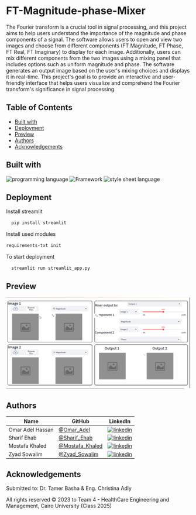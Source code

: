 # FT-Magnitude-phase-Mixer

The Fourier transform is a crucial tool in signal processing, and this project aims to help users understand the importance of the magnitude and phase components of a signal. The software allows users to open and view two images and choose from different components (FT Magnitude, FT Phase, FT Real, FT Imaginary) to display for each image. Additionally, users can mix different components from the two images using a mixing panel that includes options such as uniform magnitude and phase. The software generates an output image based on the user's mixing choices and displays it in real-time. This project's goal is to provide an interactive and user-friendly interface that helps users visualize and comprehend the Fourier transform's significance in signal processing.


## Table of Contents

- [Built with](#Built-with)
- [Deployment](#Deployment)
- [Preview](#Preview)
- [Authors](#Authors)
- [Acknowledgements](#Acknowledgements)

## Built with

![programming language](https://img.shields.io/badge/programmig%20language-Python-red)
![Framework](https://img.shields.io/badge/Framework-Streamlit-blue)
![style sheet language](https://img.shields.io/badge/style_sheet%20language-CSS-blue)


## Deployment

 Install streamlit

```bash
  pip install streamlit
```
Install used modules

```bash
requirements-txt init
```
To start deployment 
```bash
  streamlit run streamlit_app.py
```
## Preview
![main widow](./Preview/Review.gif)

## Authors

| Name | GitHub | LinkedIn |
| ---- | ------ | -------- |
| Omar Adel Hassan | [@Omar_Adel](https://github.com/omar-adel1) | [![linkedin](https://img.shields.io/badge/linkedin-0A66C2?style=for-the-badge&logo=linkedin&logoColor=white)](https://www.linkedin.com/in/omar-adel-59b707231/) |
| Sharif Ehab | [@Sharif_Ehab](https://github.com/SharifEhab) | [![linkedin](https://img.shields.io/badge/linkedin-0A66C2?style=for-the-badge&logo=linkedin&logoColor=white)](https://www.linkedin.com/in/sharif-elmasry-b167a3252/) |
| Mostafa Khaled | [@Mostafa_Khaled](https://github.com/MostafaDarwish93) | [![linkedin](https://img.shields.io/badge/linkedin-0A66C2?style=for-the-badge&logo=linkedin&logoColor=white)](https://www.linkedin.com/in/mostafa-darwish-75a29225b/) |
| Zyad Sowalim | [@Zyad_Sowalim](https://github.com/Zyadsowilam) | [![linkedin](https://img.shields.io/badge/linkedin-0A66C2?style=for-the-badge&logo=linkedin&logoColor=white)](https://www.linkedin.com/in/zyad-sowilam-798209228/) |

## Acknowledgements

Submitted to: Dr. Tamer Basha & Eng. Christina Adly

All rights reserved © 2023 to Team 4 - HealthCare Engineering and Management, Cairo University (Class 2025)

